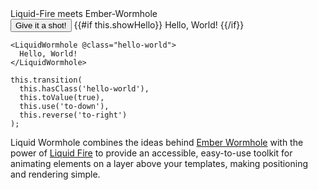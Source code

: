 <div class="front-page-container-1">
  <span class="lead">
    Liquid-Fire meets Ember-Wormhole
  </span>
</div>
<div class="front-page-container-2">
  <button {{on "click" this.toggleHello}} id="hello-world-button" class="btn btn-primary btn-embossed">
    Give it a shot!
  </button>
  {{#if this.showHello}}
    <LiquidWormhole @class="hello-world notification">
      Hello, World!
    </LiquidWormhole>
  {{/if}}
</div>

```
<LiquidWormhole @class="hello-world">
  Hello, World!
</LiquidWormhole>
```

```
this.transition(
  this.hasClass('hello-world'),
  this.toValue(true),
  this.use('to-down'),
  this.reverse('to-right')
);
```

Liquid Wormhole combines the ideas behind
[Ember Wormhole](https://github.com/yapplabs/ember-wormhole.git) with
the power of [Liquid Fire](http://ef4.github.io/liquid-fire/) to provide an
accessible, easy-to-use toolkit for animating elements on a layer above your
templates, making positioning and rendering simple.
